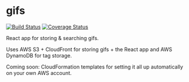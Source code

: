 # gifs

[![Build Status](https://travis-ci.org/bjacobel/gifs.svg?branch=master)](https://travis-ci.org/bjacobel/gifs) [![Coverage Status](https://coveralls.io/repos/github/bjacobel/gifs/badge.svg?branch=master)](https://coveralls.io/github/bjacobel/gifs?branch=master)

React app for storing & searching gifs.

Uses AWS S3 + CloudFront for storing gifs + the React app and AWS DynamoDB for tag storage.

Coming soon: CloudFormation templates for setting it all up automatically on your own AWS account.
